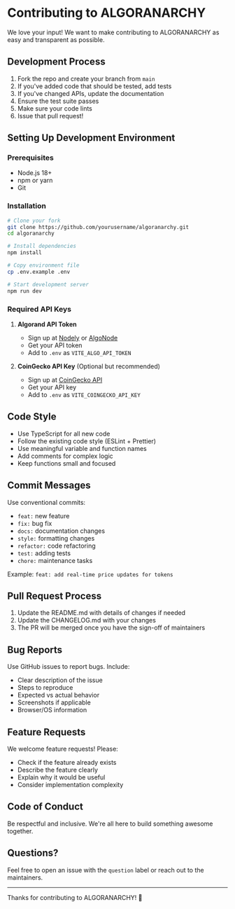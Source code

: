 # Contributing to ALGORANARCHY

We love your input! We want to make contributing to ALGORANARCHY as easy and transparent as possible.

## Development Process

1. Fork the repo and create your branch from `main`
2. If you've added code that should be tested, add tests
3. If you've changed APIs, update the documentation
4. Ensure the test suite passes
5. Make sure your code lints
6. Issue that pull request!

## Setting Up Development Environment

### Prerequisites
- Node.js 18+ 
- npm or yarn
- Git

### Installation
```bash
# Clone your fork
git clone https://github.com/yourusername/algoranarchy.git
cd algoranarchy

# Install dependencies
npm install

# Copy environment file
cp .env.example .env

# Start development server
npm run dev
```

### Required API Keys

1. **Algorand API Token**
   - Sign up at [Nodely](https://nodely.io) or [AlgoNode](https://algonode.io)
   - Get your API token
   - Add to `.env` as `VITE_ALGO_API_TOKEN`

2. **CoinGecko API Key** (Optional but recommended)
   - Sign up at [CoinGecko API](https://www.coingecko.com/en/api)
   - Get your API key
   - Add to `.env` as `VITE_COINGECKO_API_KEY`

## Code Style

- Use TypeScript for all new code
- Follow the existing code style (ESLint + Prettier)
- Use meaningful variable and function names
- Add comments for complex logic
- Keep functions small and focused

## Commit Messages

Use conventional commits:
- `feat:` new feature
- `fix:` bug fix
- `docs:` documentation changes
- `style:` formatting changes
- `refactor:` code refactoring
- `test:` adding tests
- `chore:` maintenance tasks

Example: `feat: add real-time price updates for tokens`

## Pull Request Process

1. Update the README.md with details of changes if needed
2. Update the CHANGELOG.md with your changes
3. The PR will be merged once you have the sign-off of maintainers

## Bug Reports

Use GitHub issues to report bugs. Include:
- Clear description of the issue
- Steps to reproduce
- Expected vs actual behavior
- Screenshots if applicable
- Browser/OS information

## Feature Requests

We welcome feature requests! Please:
- Check if the feature already exists
- Describe the feature clearly
- Explain why it would be useful
- Consider implementation complexity

## Code of Conduct

Be respectful and inclusive. We're all here to build something awesome together.

## Questions?

Feel free to open an issue with the `question` label or reach out to the maintainers.

---

Thanks for contributing to ALGORANARCHY! 🤘